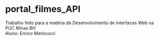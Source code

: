 # portal_filmes_API
Trabalho feito para a matéria de Desenvolvimento de Interfaces Web na PUC Minas BH
<br>Aluno: Enrico Menicucci
